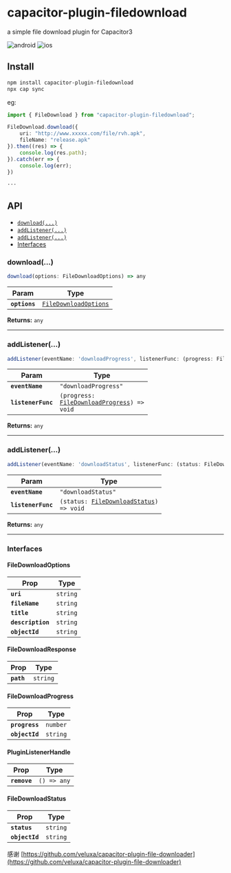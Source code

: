 # capacitor-plugin-filedownload

a simple file download plugin for Capacitor3

![android](https://img.shields.io/badge/android-pass-green) 
![ios](https://img.shields.io/badge/ios-pass-green)
## Install

```bash
npm install capacitor-plugin-filedownload
npx cap sync
```
eg:
```typescript
import { FileDownload } from "capacitor-plugin-filedownload";

FileDownload.download({
    uri: "http://www.xxxxx.com/file/rvh.apk",
    fileName: "release.apk"
}).then((res) => {
    console.log(res.path);
}).catch(err => {
    console.log(err);
})

···
```
## API

<docgen-index>

* [`download(...)`](#download)
* [`addListener(...)`](#addlistener)
* [`addListener(...)`](#addlistener)
* [Interfaces](#interfaces)

</docgen-index>

<docgen-api>
<!--Update the source file JSDoc comments and rerun docgen to update the docs below-->

### download(...)

```typescript
download(options: FileDownloadOptions) => any
```

| Param         | Type                                                                |
| ------------- | ------------------------------------------------------------------- |
| **`options`** | <code><a href="#filedownloadoptions">FileDownloadOptions</a></code> |

**Returns:** <code>any</code>

--------------------


### addListener(...)

```typescript
addListener(eventName: 'downloadProgress', listenerFunc: (progress: FileDownloadProgress) => void) => Promise<PluginListenerHandle> & PluginListenerHandle
```

| Param              | Type                                                                                         |
| ------------------ | -------------------------------------------------------------------------------------------- |
| **`eventName`**    | <code>"downloadProgress"</code>                                                              |
| **`listenerFunc`** | <code>(progress: <a href="#filedownloadprogress">FileDownloadProgress</a>) =&gt; void</code> |

**Returns:** <code>any</code>

--------------------


### addListener(...)

```typescript
addListener(eventName: 'downloadStatus', listenerFunc: (status: FileDownloadStatus) => void) => Promise<PluginListenerHandle> & PluginListenerHandle
```

| Param              | Type                                                                                   |
| ------------------ | -------------------------------------------------------------------------------------- |
| **`eventName`**    | <code>"downloadStatus"</code>                                                          |
| **`listenerFunc`** | <code>(status: <a href="#filedownloadstatus">FileDownloadStatus</a>) =&gt; void</code> |

**Returns:** <code>any</code>

--------------------


### Interfaces


#### FileDownloadOptions

| Prop              | Type                |
| ----------------- | ------------------- |
| **`uri`**         | <code>string</code> |
| **`fileName`**    | <code>string</code> |
| **`title`**       | <code>string</code> |
| **`description`** | <code>string</code> |
| **`objectId`**    | <code>string</code> |


#### FileDownloadResponse

| Prop       | Type                |
| ---------- | ------------------- |
| **`path`** | <code>string</code> |


#### FileDownloadProgress

| Prop           | Type                |
| -------------- | ------------------- |
| **`progress`** | <code>number</code> |
| **`objectId`** | <code>string</code> |


#### PluginListenerHandle

| Prop         | Type                      |
| ------------ | ------------------------- |
| **`remove`** | <code>() =&gt; any</code> |


#### FileDownloadStatus

| Prop           | Type                |
| -------------- | ------------------- |
| **`status`**   | <code>string</code> |
| **`objectId`** | <code>string</code> |

</docgen-api>

感谢 [https://github.com/veluxa/capacitor-plugin-file-downloader](https://github.com/veluxa/capacitor-plugin-file-downloader)